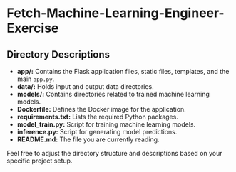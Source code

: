# Fetch-Machine-Learning-Engineer-Exercise


## Directory Descriptions

- **app/:** Contains the Flask application files, static files, templates, and the main `app.py`.
- **data/:** Holds input and output data directories.
- **models/:** Contains directories related to trained machine learning models.
- **Dockerfile:** Defines the Docker image for the application.
- **requirements.txt:** Lists the required Python packages.
- **model_train.py:** Script for training machine learning models.
- **inference.py:** Script for generating model predictions.
- **README.md:** The file you are currently reading.

Feel free to adjust the directory structure and descriptions based on your specific project setup.
